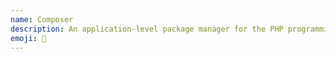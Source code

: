 ```yaml
---
name: Composer
description: An application-level package manager for the PHP programming language
emoji: 🎼
---
```


